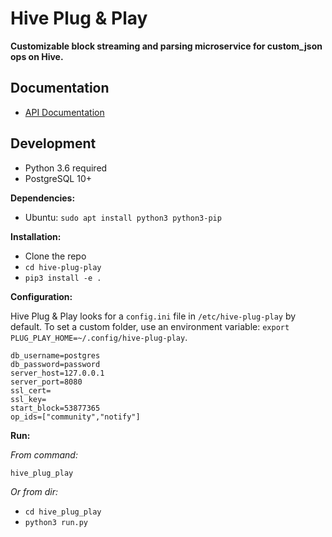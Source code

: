 # Hive Plug & Play

**Customizable block streaming and parsing microservice for custom_json ops on Hive.**


## Documentation

- [API Documentation](/docs/api/api.md)

## Development

- Python 3.6 required
- PostgreSQL 10+

**Dependencies:**

- Ubuntu: `sudo apt install python3 python3-pip`

**Installation:**

- Clone the repo
- `cd hive-plug-play`
- `pip3 install -e .`

**Configuration:**

Hive Plug & Play looks for a `config.ini` file in `/etc/hive-plug-play` by default. To set a custom folder, use an environment variable: `export PLUG_PLAY_HOME=~/.config/hive-plug-play`.

```
db_username=postgres
db_password=password
server_host=127.0.0.1
server_port=8080
ssl_cert=
ssl_key=
start_block=53877365
op_ids=["community","notify"]
```

**Run:**

*From command:*

`hive_plug_play`

*Or from dir:*

- `cd hive_plug_play`
- `python3 run.py`
